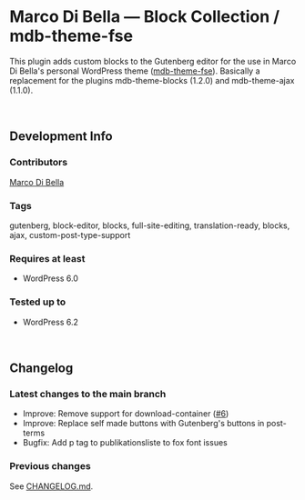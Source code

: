 # Marco Di Bella &mdash; Block Collection / mdb-theme-fse
This plugin adds custom blocks to the Gutenberg editor for the use in Marco Di Bella's personal WordPress theme ([mdb-theme-fse](https://github.com/mdibella-dev/mdb-theme-fse)). Basically a replacement for the plugins mdb-theme-blocks (1.2.0) and mdb-theme-ajax (1.1.0).

<br>

## Development Info

### Contributors
[Marco Di Bella](https://github.com/mdibella-dev)

### Tags
gutenberg, block-editor, blocks, full-site-editing, translation-ready, blocks, ajax, custom-post-type-support

### Requires at least

* WordPress 6.0

### Tested up to

* WordPress 6.2

<br>

## Changelog

### Latest changes to the main branch

* Improve: Remove support for download-container ([#6](https://github.com/mdibella-dev/mdb-theme-blocks-two/issues/6))
* Improve: Replace self made buttons with Gutenberg's buttons in post-terms
* Bugfix: Add p tag to publikationsliste to fox font issues


### Previous changes

See [CHANGELOG.md](https://github.com/mdibella-dev/mdb-theme-blocks-two/blob/main/CHANGELOG.md).
